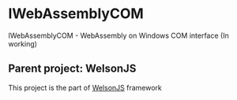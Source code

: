 # IWebAssemblyCOM
IWebAssemblyCOM - WebAssembly on Windows COM interface (In working)

## Parent project: WelsonJS
This project is the part of [WelsonJS](https://github.com/gnh1201/welsonjs) framework
